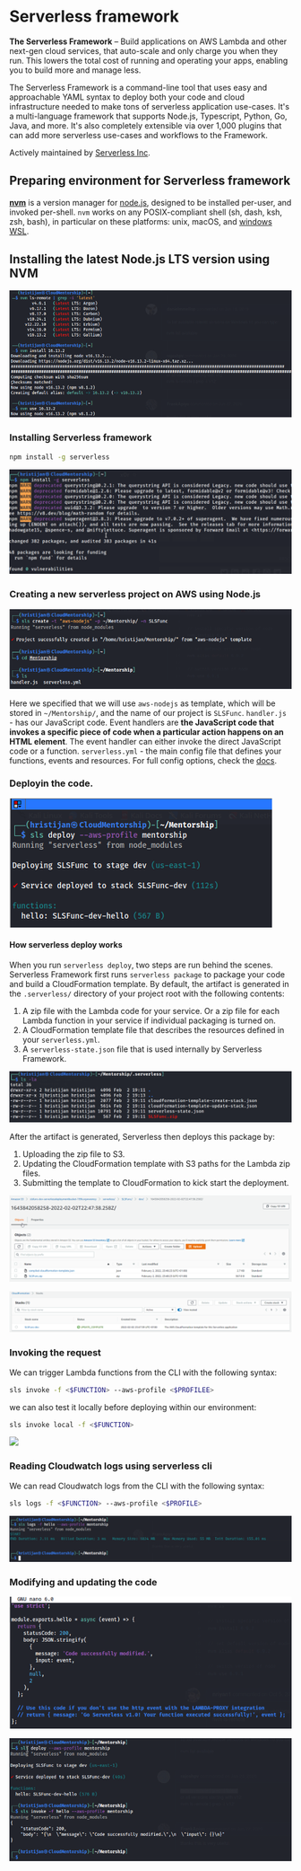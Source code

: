 
# Serverless framework
**The Serverless Framework** – Build applications on AWS Lambda and other next-gen cloud services, that auto-scale and only charge you when they run. This lowers the total cost of running and operating your apps, enabling you to build more and manage less.

The Serverless Framework is a command-line tool that uses easy and approachable YAML syntax to deploy both your code and cloud infrastructure needed to make tons of serverless application use-cases. It's a multi-language framework that supports Node.js, Typescript, Python, Go, Java, and more. It's also completely extensible via over 1,000 plugins that can add more serverless use-cases and workflows to the Framework.

Actively maintained by [Serverless Inc](https://www.serverless.com/).

## Preparing environment for Serverless framework

**[nvm](https://github.com/nvm-sh/nvm)** is a version manager for [node.js](https://nodejs.org/en/), designed to be installed per-user, and invoked per-shell. `nvm` works on any POSIX-compliant shell (sh, dash, ksh, zsh, bash), in particular on these platforms: unix, macOS, and [windows WSL](https://github.com/nvm-sh/nvm#important-notes).

## Installing the latest Node.js LTS version using NVM
![](https://github.com/x0rCTF/Serverless/blob/main/images/1%20nvm.png)


### Installing Serverless framework 

```bash
npm install -g serverless
```

![](https://github.com/x0rCTF/Serverless/blob/main/images/Pasted%20image%2020220202185259.png)


### Creating a new serverless project on AWS using Node.js

![](https://github.com/x0rCTF/Serverless/blob/main/images/3%20Create%20a%20new%20serverless%20project%20on%20AWS%20using%20Node.png)

Here we specified that we will use `aws-nodejs` as template, which will be stored in `~/Mentorship/`, and the name of our project is `SLSFunc`. 
`handler.js` - has our JavaScript code. Event handlers are **the JavaScript code that invokes a specific piece of code when a particular action happens on an HTML element**. The event handler can either invoke the direct JavaScript code or a function.
`serverless.yml` - the main config file that defines your functions, events and resources. For full config options, check the [docs](https://www.serverless.com/framework/docs/).

### Deployin the code.

![](https://github.com/x0rCTF/Serverless/blob/main/images/4%20deploy.png)

#### How serverless deploy works
When you run `serverless deploy`, two steps are run behind the scenes. Serverless Framework first runs `serverless package` to package your code and build a CloudFormation template. By default, the artifact is generated in the `.serverless/` directory of your project root with the following contents:

1.  A zip file with the Lambda code for your service. Or a zip file for each Lambda function in your service if individual packaging is turned on.
2.  A CloudFormation template file that describes the resources defined in your `serverless.yml`.
3.  A `serverless-state.json` file that is used internally by Serverless Framework.

![](https://github.com/x0rCTF/Serverless/blob/main/images/Pasted%20image%2020220202194735.png)


After the artifact is generated, Serverless then deploys this package by:

1.  Uploading the zip file to S3.
2.  Updating the CloudFormation template with S3 paths for the Lambda zip files.
3.  Submitting the template to CloudFormation to kick start the deployment.

![](https://github.com/x0rCTF/Serverless/blob/main/images/s3.png)

![](https://github.com/x0rCTF/Serverless/blob/main/images/CloudFormation.png)


### Invoking the request

We can trigger Lambda functions from the CLI with the following syntax:

```bash
sls invoke -f <$FUNCTION> --aws-profile <$PROFILEE>
```

we can also test it locally before deploying within our environment:

```bash
sls invoke local -f <$FUNCTION>
```

![](https://github.com/x0rCTF/Serverless/blob/main/images/5%20inv0ke.png)

### Reading Cloudwatch logs using serverless cli

 We can read Cloudwatch logs from the CLI with the following syntax:
 ```bash
 sls logs -f <$FUNCTION> --aws-profile <$PROFILE>
 ```


![](https://github.com/x0rCTF/Serverless/blob/main/images/6%20Get%20Cloudwatch%20logs%20from%20Serverless%20cli.png)

### Modifying and updating the code


![](https://github.com/x0rCTF/Serverless/blob/main/images/7%20modify%20.png)


![](https://github.com/x0rCTF/Serverless/blob/main/images/8%20update%20%26%20invoke.png)

